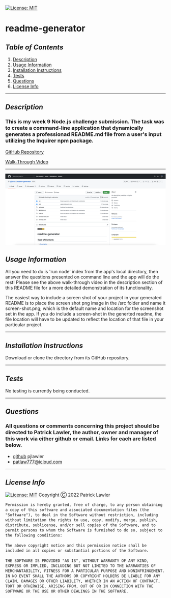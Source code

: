  [![License: MIT](https://img.shields.io/badge/License-MIT-yellow.svg)](https://opensource.org/licenses/MIT)
 # readme-generator
 ## *Table of Contents*
1. [Description](#description)
2. [Usage Information](#usage-information)
3. [Installation Instructions](#installation-instructions)
4. [Tests](#tests)
5. [Questions](#questions)
6. [License Info](#license-info)

 _ _ _
 ## *Description*
 ### This is my week 9 Node.js challenge submission. The task was to create a command-line application that dynamically generates a professionad README.md file from a user's input utilizing the Inquirer npm package.  

 [GitHub Repository](https://github.com/pjlawler/readme-generator)
 
 [Walk-Through Video](https://watch.screencastify.com/v/NZJszpz2PVNLwlEF2GW8)
 _ _ _
 ![Screen Shot](./assets/imgs/screen-shot.png)
 
 ## *Usage Information*
  All you need to do is 'run node' index from the app's local directory, then answer the questions presented on command line and the app will do the rest! Please see the above walk-through video in the description section of this README file for a more detailed demonstration of its functionality.

  The easiest way to include a screen shot of your project in your generated README is to place the screen shot png image in the /src folder and name it screen-shot.png; which is the default name and location for the screenshot set in the app. If you do include a screen-shot in the generted readme, the file location will have to be updated to reflect the location of that file in your particular project.
  - - -
 ## *Installation Instructions*
  Download or clone the directory from its GitHub repository.
  - - -
 ## *Tests*
  No testing is currently being conducted.
  - - -
 
 ## *Questions*
 ###   All questions or comments concerning this project should be directed to Patrick Lawler, the author, owner and manager of this work via either github or email. Links for each are listed below.
 - [github](https://github.com/pjlawler) pjlawler
 - patlaw777@icloud.com
 _ _ _
 ## *License Info*
  [![License: MIT](https://img.shields.io/badge/License-MIT-yellow.svg)](https://opensource.org/licenses/MIT)  Copyright Ⓒ 2022 Patrick Lawler
      
    Permission is hereby granted, free of charge, to any person obtaining a copy of this software and associated documentation files (the "Software"), to deal in the Software without restriction, including without limitation the rights to use, copy, modify, merge, publish, distribute, sublicense, and/or sell copies of the Software, and to permit persons to whom the Software is furnished to do so, subject to the following conditions:
    
    The above copyright notice and this permission notice shall be included in all copies or substantial portions of the Software.
    
    THE SOFTWARE IS PROVIDED "AS IS", WITHOUT WARRANTY OF ANY KIND, EXPRESS OR IMPLIED, INCLUDING BUT NOT LIMITED TO THE WARRANTIES OF MERCHANTABILITY, FITNESS FOR A PARTICULAR PURPOSE AND NONINFRINGEMENT. IN NO EVENT SHALL THE AUTHORS OR COPYRIGHT HOLDERS BE LIABLE FOR ANY CLAIM, DAMAGES OR OTHER LIABILITY, WHETHER IN AN ACTION OF CONTRACT, TORT OR OTHERWISE, ARISING FROM, OUT OF OR IN CONNECTION WITH THE SOFTWARE OR THE USE OR OTHER DEALINGS IN THE SOFTWARE.